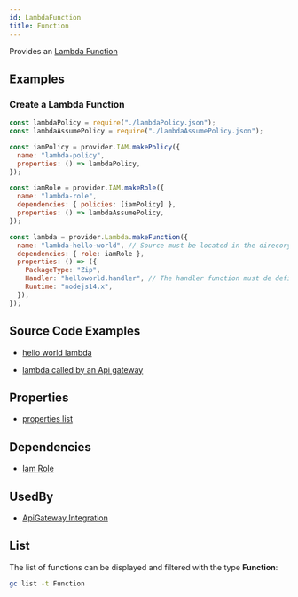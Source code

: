 ```yaml
---
id: LambdaFunction
title: Function
---
```


Provides an [Lambda Function](https://console.aws.amazon.com/lambda/home)

## Examples

### Create a Lambda Function

```js
const lambdaPolicy = require("./lambdaPolicy.json");
const lambdaAssumePolicy = require("./lambdaAssumePolicy.json");

const iamPolicy = provider.IAM.makePolicy({
  name: "lambda-policy",
  properties: () => lambdaPolicy,
});

const iamRole = provider.IAM.makeRole({
  name: "lambda-role",
  dependencies: { policies: [iamPolicy] },
  properties: () => lambdaAssumePolicy,
});

const lambda = provider.Lambda.makeFunction({
  name: "lambda-hello-world", // Source must be located in the direcory 'lambda-hello-world'
  dependencies: { role: iamRole },
  properties: () => ({
    PackageType: "Zip",
    Handler: "helloworld.handler", // The handler function must de defined in lambda-hello-world/helloworkd.js
    Runtime: "nodejs14.x",
  }),
});
```

## Source Code Examples

- [hello world lambda](https://github.com/grucloud/grucloud/blob/main/example/aws/lambda/nodejs/helloworkd/iac.js)

- [lambda called by an Api gateway](https://github.com/grucloud/grucloud/blob/main/example/aws/api-gateway/lambda/iac.js)

## Properties

- [properties list](https://docs.aws.amazon.com/AWSJavaScriptSDK/latest/AWS/Lambda.html#createFunction-property)

## Dependencies

- [Iam Role](../IAM/IamRole.md)

## UsedBy

- [ApiGateway Integration](../ApiGatewayV2/Integration.md)

## List

The list of functions can be displayed and filtered with the type **Function**:

```sh
gc list -t Function
```

```txt

```
